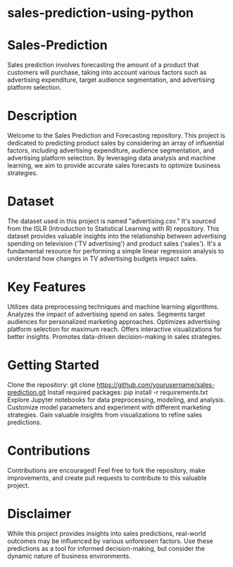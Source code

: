 # sales-prediction-using-python
# Sales-Prediction
Sales prediction involves forecasting the amount of a product that customers will purchase, taking into account various factors such as advertising expenditure, target audience segmentation, and advertising platform selection.

# Description

Welcome to the Sales Prediction and Forecasting repository. This project is dedicated to predicting product sales by considering an array of influential factors, including advertising expenditure, audience segmentation, and advertising platform selection. By leveraging data analysis and machine learning, we aim to provide accurate sales forecasts to optimize business strategies.

# Dataset

The dataset used in this project is named "advertising.csv." It's sourced from the ISLR (Introduction to Statistical Learning with R) repository. This dataset provides valuable insights into the relationship between advertising spending on television ('TV advertising') and product sales ('sales'). It's a fundamental resource for performing a simple linear regression analysis to understand how changes in TV advertising budgets impact sales.

# Key Features

Utilizes data preprocessing techniques and machine learning algorithms.
Analyzes the impact of advertising spend on sales.
Segments target audiences for personalized marketing approaches.
Optimizes advertising platform selection for maximum reach.
Offers interactive visualizations for better insights.
Promotes data-driven decision-making in sales strategies.

# Getting Started

Clone the repository: git clone https://github.com/yourusername/sales-prediction.git
Install required packages: pip install -r requirements.txt
Explore Jupyter notebooks for data preprocessing, modeling, and analysis.
Customize model parameters and experiment with different marketing strategies.
Gain valuable insights from visualizations to refine sales predictions.

# Contributions

Contributions are encouraged! Feel free to fork the repository, make improvements, and create pull requests to contribute to this valuable project.

# Disclaimer

While this project provides insights into sales predictions, real-world outcomes may be influenced by various unforeseen factors. Use these predictions as a tool for informed decision-making, but consider the dynamic nature of business environments.
